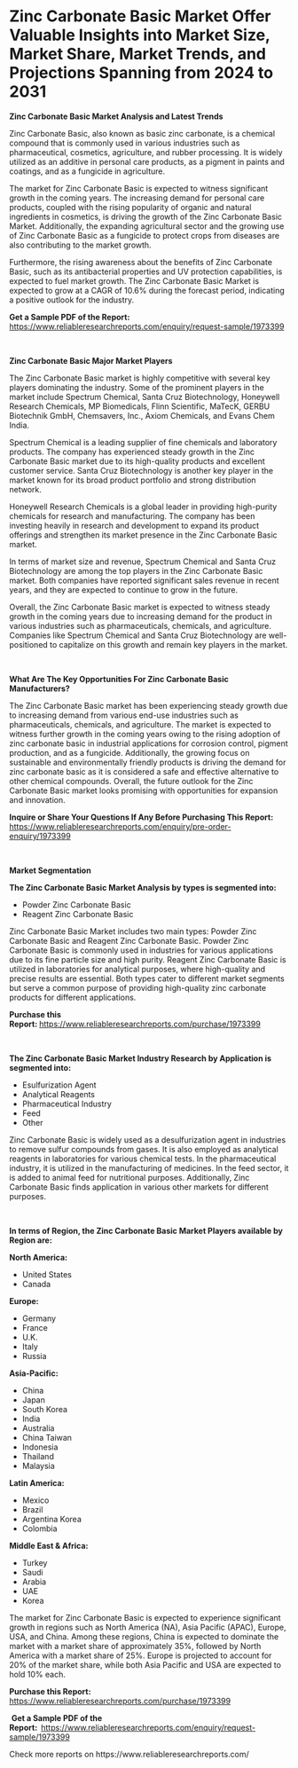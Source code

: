 <p><h1>Zinc Carbonate Basic Market Offer Valuable Insights into Market Size, Market Share, Market Trends, and Projections Spanning from 2024 to 2031</h1></p><p><strong>Zinc Carbonate Basic Market Analysis and Latest Trends</strong></p>
<p><p>Zinc Carbonate Basic, also known as basic zinc carbonate, is a chemical compound that is commonly used in various industries such as pharmaceutical, cosmetics, agriculture, and rubber processing. It is widely utilized as an additive in personal care products, as a pigment in paints and coatings, and as a fungicide in agriculture.</p><p>The market for Zinc Carbonate Basic is expected to witness significant growth in the coming years. The increasing demand for personal care products, coupled with the rising popularity of organic and natural ingredients in cosmetics, is driving the growth of the Zinc Carbonate Basic Market. Additionally, the expanding agricultural sector and the growing use of Zinc Carbonate Basic as a fungicide to protect crops from diseases are also contributing to the market growth.</p><p>Furthermore, the rising awareness about the benefits of Zinc Carbonate Basic, such as its antibacterial properties and UV protection capabilities, is expected to fuel market growth. The Zinc Carbonate Basic Market is expected to grow at a CAGR of 10.6% during the forecast period, indicating a positive outlook for the industry.</p></p>
<p><strong>Get a Sample PDF of the Report:&nbsp;</strong> <a href="https://www.reliableresearchreports.com/enquiry/request-sample/1973399">https://www.reliableresearchreports.com/enquiry/request-sample/1973399</a></p>
<p>&nbsp;</p>
<p><strong>Zinc Carbonate Basic Major Market Players</strong></p>
<p><p>The Zinc Carbonate Basic market is highly competitive with several key players dominating the industry. Some of the prominent players in the market include Spectrum Chemical, Santa Cruz Biotechnology, Honeywell Research Chemicals, MP Biomedicals, Flinn Scientific, MaTecK, GERBU Biotechnik GmbH, Chemsavers, Inc., Axiom Chemicals, and Evans Chem India.</p><p>Spectrum Chemical is a leading supplier of fine chemicals and laboratory products. The company has experienced steady growth in the Zinc Carbonate Basic market due to its high-quality products and excellent customer service. Santa Cruz Biotechnology is another key player in the market known for its broad product portfolio and strong distribution network.</p><p>Honeywell Research Chemicals is a global leader in providing high-purity chemicals for research and manufacturing. The company has been investing heavily in research and development to expand its product offerings and strengthen its market presence in the Zinc Carbonate Basic market.</p><p>In terms of market size and revenue, Spectrum Chemical and Santa Cruz Biotechnology are among the top players in the Zinc Carbonate Basic market. Both companies have reported significant sales revenue in recent years, and they are expected to continue to grow in the future.</p><p>Overall, the Zinc Carbonate Basic market is expected to witness steady growth in the coming years due to increasing demand for the product in various industries such as pharmaceuticals, chemicals, and agriculture. Companies like Spectrum Chemical and Santa Cruz Biotechnology are well-positioned to capitalize on this growth and remain key players in the market.</p></p>
<p>&nbsp;</p>
<p><strong>What Are The Key Opportunities For Zinc Carbonate Basic Manufacturers?</strong></p>
<p><p>The Zinc Carbonate Basic market has been experiencing steady growth due to increasing demand from various end-use industries such as pharmaceuticals, chemicals, and agriculture. The market is expected to witness further growth in the coming years owing to the rising adoption of zinc carbonate basic in industrial applications for corrosion control, pigment production, and as a fungicide. Additionally, the growing focus on sustainable and environmentally friendly products is driving the demand for zinc carbonate basic as it is considered a safe and effective alternative to other chemical compounds. Overall, the future outlook for the Zinc Carbonate Basic market looks promising with opportunities for expansion and innovation.</p></p>
<p><strong>Inquire or Share Your Questions If Any Before Purchasing This Report:</strong> <a href="https://www.reliableresearchreports.com/enquiry/pre-order-enquiry/1973399">https://www.reliableresearchreports.com/enquiry/pre-order-enquiry/1973399</a></p>
<p>&nbsp;</p>
<p><strong>Market Segmentation</strong></p>
<p><strong>The Zinc Carbonate Basic Market Analysis by types is segmented into:</strong></p>
<p><ul><li>Powder Zinc Carbonate Basic</li><li>Reagent Zinc Carbonate Basic</li></ul></p>
<p><p>Zinc Carbonate Basic Market includes two main types: Powder Zinc Carbonate Basic and Reagent Zinc Carbonate Basic. Powder Zinc Carbonate Basic is commonly used in industries for various applications due to its fine particle size and high purity. Reagent Zinc Carbonate Basic is utilized in laboratories for analytical purposes, where high-quality and precise results are essential. Both types cater to different market segments but serve a common purpose of providing high-quality zinc carbonate products for different applications.</p></p>
<p><strong>Purchase this Report:&nbsp;</strong><a href="https://www.reliableresearchreports.com/purchase/1973399">https://www.reliableresearchreports.com/purchase/1973399</a></p>
<p>&nbsp;</p>
<p><strong>The Zinc Carbonate Basic Market Industry Research by Application is segmented into:</strong></p>
<p><ul><li>Esulfurization Agent</li><li>Analytical Reagents</li><li>Pharmaceutical Industry</li><li>Feed</li><li>Other</li></ul></p>
<p><p>Zinc Carbonate Basic is widely used as a desulfurization agent in industries to remove sulfur compounds from gases. It is also employed as analytical reagents in laboratories for various chemical tests. In the pharmaceutical industry, it is utilized in the manufacturing of medicines. In the feed sector, it is added to animal feed for nutritional purposes. Additionally, Zinc Carbonate Basic finds application in various other markets for different purposes.</p></p>
<p>&nbsp;</p>
<p><strong>In terms of Region, the Zinc Carbonate Basic Market Players available by Region are:</strong></p>
<p>
    <p> <strong> North America: </strong>
        <ul>
            <li>United States</li>
            <li>Canada</li>
        </ul>
        </p> 
    <p> <strong> Europe: </strong>
        <ul>
            <li>Germany</li>
            <li>France</li>
            <li>U.K.</li>
            <li>Italy</li>
            <li>Russia</li>
        </ul>
        </p> 
    <p> <strong> Asia-Pacific: </strong>
        <ul>
            <li>China</li>
            <li>Japan</li>
            <li>South Korea</li>
            <li>India</li>
            <li>Australia</li>
            <li>China Taiwan</li>
            <li>Indonesia</li>
            <li>Thailand</li>
            <li>Malaysia</li>
        </ul>
        </p> 
    <p> <strong> Latin America: </strong>
        <ul>
            <li>Mexico</li>
            <li>Brazil</li>
            <li>Argentina Korea</li>
            <li>Colombia</li>
        </ul>
        </p> 
    <p> <strong> Middle East & Africa: </strong>
        <ul>
            <li>Turkey</li>
            <li>Saudi</li>
            <li>Arabia</li>
            <li>UAE</li>
            <li>Korea</li>
        </ul>
    </p>
    </p>
<p><p>The market for Zinc Carbonate Basic is expected to experience significant growth in regions such as North America (NA), Asia Pacific (APAC), Europe, USA, and China. Among these regions, China is expected to dominate the market with a market share of approximately 35%, followed by North America with a market share of 25%. Europe is projected to account for 20% of the market share, while both Asia Pacific and USA are expected to hold 10% each.</p></p>
<p><strong>Purchase this Report: </strong><a href="https://www.reliableresearchreports.com/purchase/1973399">https://www.reliableresearchreports.com/purchase/1973399</a></p>
<p>&nbsp;<strong>Get a Sample PDF of the Report:&nbsp;&nbsp;</strong><a href="https://www.reliableresearchreports.com/enquiry/request-sample/1973399">https://www.reliableresearchreports.com/enquiry/request-sample/1973399</a></p>
<p><strong></strong></p>
<p>Check more reports on https://www.reliableresearchreports.com/</p>